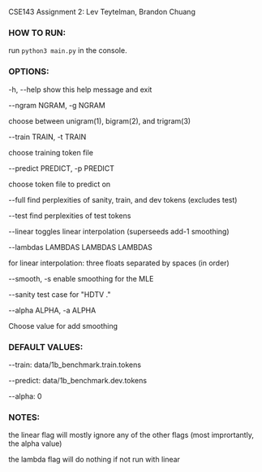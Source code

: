 CSE143 Assignment 2: Lev Teytelman, Brandon Chuang

  

### HOW TO RUN:

run ```python3 main.py``` in the console.

  

### OPTIONS:

  

-h, --help show this help message and exit

  

--ngram NGRAM, -g NGRAM

  

choose between unigram(1), bigram(2), and trigram(3)

  

--train TRAIN, -t TRAIN

  

choose training token file

  

--predict PREDICT, -p PREDICT

  

choose token file to predict on

  

--full find perplexities of sanity, train, and dev tokens (excludes test)

  

--test find perplexities of test tokens

  

--linear toggles linear interpolation (superseeds add-1 smoothing)

  

--lambdas LAMBDAS LAMBDAS LAMBDAS

  

for linear interpolation: three floats separated by spaces (in order)

  

--smooth, -s enable smoothing for the MLE

  

--sanity test case for "HDTV ."

  

--alpha ALPHA, -a ALPHA

  

Choose value for add smoothing

  


### DEFAULT VALUES:

  

--train: data/1b_benchmark.train.tokens

  

--predict: data/1b_benchmark.dev.tokens

  

--alpha: 0

  

### NOTES:

  

the linear flag will mostly ignore any of the other flags (most imprortantly, the alpha value)

  

the lambda flag will do nothing if not run with linear
